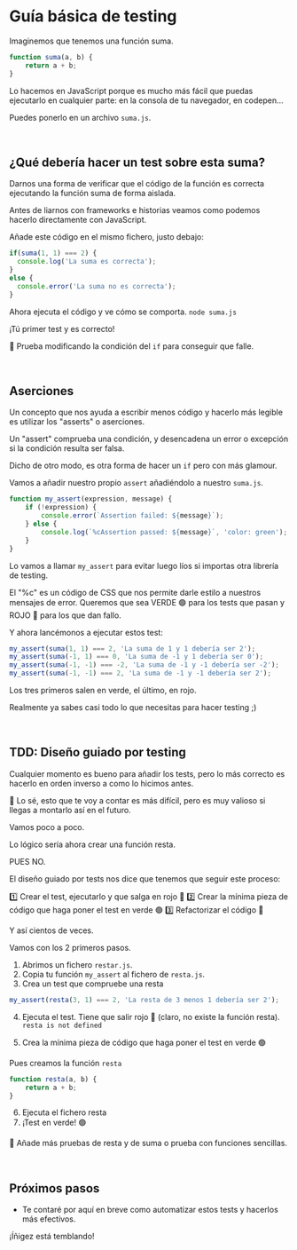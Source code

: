 # Guía básica de testing

Imaginemos que tenemos una función suma.

```js
function suma(a, b) {
    return a + b;
}
```

Lo hacemos en JavaScript porque es mucho más fácil que puedas ejecutarlo en cualquier parte: en la consola de tu navegador, en codepen...

Puedes ponerlo en un archivo `suma.js`.

‎‎



## **¿Qué debería hacer un test sobre esta suma?**

Darnos una forma de verificar que el código de la función es correcta ejecutando la función suma de forma aislada.

Antes de liarnos con frameworks e historias veamos como podemos hacerlo directamente con JavaScript.


Añade este código en el mismo fichero, justo debajo:

```js
if(suma(1, 1) === 2) {
  console.log('La suma es correcta');
}
else {
  console.error('La suma no es correcta');
}
```

Ahora ejecuta el código y ve cómo se comporta.
`node suma.js`


¡Tú primer test y es correcto!

📝 Prueba modificando la condición del `if` para conseguir que falle.

‎


## **Aserciones**

Un concepto que nos ayuda a escribir menos código y hacerlo más legible es utilizar los "asserts" o aserciones.

Un "assert" comprueba una condición, y desencadena un error o excepción si la condición resulta ser falsa.

Dicho de otro modo, es otra forma de hacer un `if` pero con más glamour.

Vamos a añadir nuestro propio `assert` añadiéndolo a nuestro `suma.js`.

```js
function my_assert(expression, message) {
    if (!expression) {
        console.error(`Assertion failed: ${message}`);
    } else {
        console.log(`%cAssertion passed: ${message}`, 'color: green');
    }
}
```

Lo vamos a llamar `my_assert` para evitar luego líos si importas otra librería de testing.

El "%c" es un código de CSS que nos permite darle estilo a nuestros mensajes de error. Queremos que sea VERDE 🟢 para los tests que pasan y ROJO 🛑 para los que dan fallo.

Y ahora lancémonos a ejecutar estos test:
```js
my_assert(suma(1, 1) === 2, 'La suma de 1 y 1 debería ser 2');
my_assert(suma(-1, 1) === 0, 'La suma de -1 y 1 debería ser 0');
my_assert(suma(-1, -1) === -2, 'La suma de -1 y -1 debería ser -2');
my_assert(suma(-1, -1) === 2, 'La suma de -1 y -1 debería ser 2');
```

Los tres primeros salen en verde, el último, en rojo.

Realmente ya sabes casi todo lo que necesitas para hacer testing ;)

‎


## TDD: Diseño guiado por testing

Cualquier momento es bueno para añadir los tests, pero lo más correcto es hacerlo en orden inverso a como lo hicimos antes.

🐸 Lo sé, esto que te voy a contar es más difícil, pero es muy valioso si llegas a montarlo así en el futuro.

Vamos poco a poco.


Lo lógico sería ahora crear una función resta.

PUES NO.

El diseño guiado por tests nos dice que tenemos que seguir este proceso:

1️⃣ Crear el test, ejecutarlo y que salga en rojo 🛑
2️⃣ Crear la mínima pieza de código que haga poner el test en verde 🟢
3️⃣ Refactorizar el código 🔁 

Y así cientos de veces.

Vamos con los 2 primeros pasos.

1. Abrimos un fichero `restar.js`.
2. Copia tu función `my_assert` al fichero de `resta.js`.
3. Crea un test que compruebe una resta

```js
my_assert(resta(3, 1) === 2, 'La resta de 3 menos 1 debería ser 2');
```

4. Ejecuta el test. Tiene que salir rojo 🛑 (claro, no existe la función resta).
`resta is not defined`

5. Crea la mínima pieza de código que haga poner el test en verde 🟢

Pues creamos la función `resta`

```js 
function resta(a, b) {
    return a + b;
}
```

6. Ejecuta el fichero resta
7. ¡Test en verde! 🟢

📝 Añade más pruebas de resta y de suma o prueba con funciones sencillas.

‎

## Próximos pasos

- Te contaré por aquí en breve como automatizar estos tests y hacerlos más efectivos.

¡Íñigez está temblando! 









